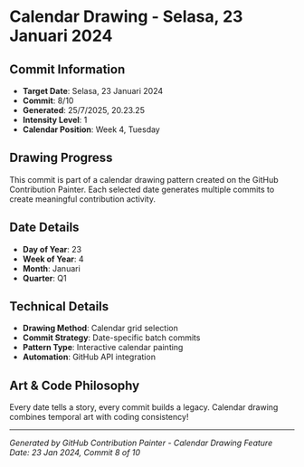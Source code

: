 # Calendar Drawing - Selasa, 23 Januari 2024

## Commit Information
- **Target Date**: Selasa, 23 Januari 2024
- **Commit**: 8/10
- **Generated**: 25/7/2025, 20.23.25
- **Intensity Level**: 1
- **Calendar Position**: Week 4, Tuesday

## Drawing Progress
This commit is part of a calendar drawing pattern created on the GitHub Contribution Painter.
Each selected date generates multiple commits to create meaningful contribution activity.

## Date Details
- **Day of Year**: 23
- **Week of Year**: 4
- **Month**: Januari
- **Quarter**: Q1

## Technical Details
- **Drawing Method**: Calendar grid selection
- **Commit Strategy**: Date-specific batch commits
- **Pattern Type**: Interactive calendar painting
- **Automation**: GitHub API integration

## Art & Code Philosophy
Every date tells a story, every commit builds a legacy. 
Calendar drawing combines temporal art with coding consistency!

---
*Generated by GitHub Contribution Painter - Calendar Drawing Feature*
*Date: 23 Jan 2024, Commit 8 of 10*
